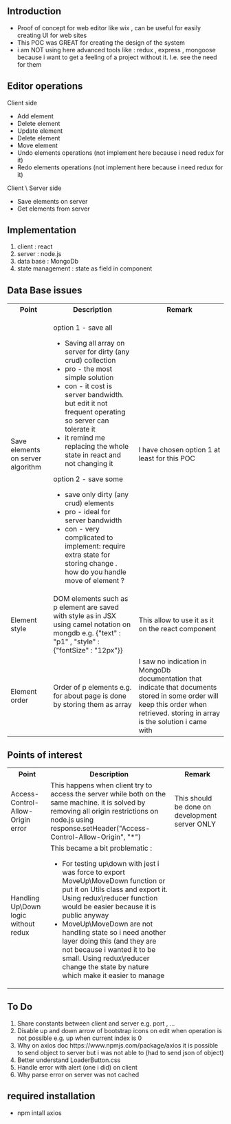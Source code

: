 <h2>Introduction</h2>
<ul>
<li>Proof of concept for web editor like wix , can be useful for easily creating UI for web sites</li>
<li>This POC was GREAT for creating the design of the system</li>
<li>i am NOT using here advanced tools like : redux , express , mongoose because i want to get a feeling of a project without it. I.e. see the need for them</li>
</ul>

<h2>Editor operations</h2>
Client side
<ul>
<li>Add element</li>
<li>Delete element</li>
<li>Update element</li>
<li>Delete element</li>
<li>Move element</li>
<li>Undo elements operations (not implement here because i need redux for it)</li>
<li>Redo elements operations (not implement here because i need redux for it)</li>
</ul>

Client \ Server side
<ul>
<li>Save elements on server</li>
<li>Get elements from server</li>
</ul>



<h2>Implementation</h2>
<ol>
<li>client : react</li>
<li>server : node.js </li>
<li>data base : MongoDb</li>
<li>state management : state as field in component</li>
</ol>


<h2>Data Base issues</h2>
<table>
  <tr>
    <th>Point</th>
    <th>Description</th>
    <th>Remark</th>
  </tr>
  <tr>
    <td>Save elements on server algorithm</td>
    <td>
<p>option 1 - save all</p>
<ul>
<li>Saving all array on server for dirty (any crud) collection</li>
<li>pro - the most simple solution</li>
<li>con - it cost is server bandwidth. but edit it not frequent operating so server can tolerate it</li>
<li> it remind me replacing the whole state in react and not changing it</li>
</ul>
<p>option 2 - save some</p>
<ul>
<li>save only dirty (any crud) elements</li>
<li>pro - ideal for server bandwidth</li>
<li>con - very complicated to implement: require extra state for storing change . how do you handle move of element ?</li>
</ul>
</td>
<td>I have chosen option 1 at least for this POC</td>
  </tr>
  <tr>
    <td>Element style</td>
    <td>DOM elements such as p element are saved with style as in JSX using camel notation on mongdb e.g. {"text" : "p1" , "style" : {"fontSize" : "12px"}}</td>
<td>This allow to use it as it on the react component</td>
  </tr>
 <tr>
    <td>Element order</td>
    <td>Order of p elements e.g. for about page is done by storing them as array</td>
<td>I saw no indication in MongoDb documentation that indicate that documents stored in some order will keep this order when retrieved. storing in array is the solution i came with</td>
  </tr>
</table>



<h2>Points of interest</h2>
<table>
  <tr>
    <th>Point</th>
    <th>Description</th>
    <th>Remark</th>
  </tr>
  <tr>
<tr>
    <td>Access-Control-Allow-Origin error</td>
    <td>This happens when client try to access the server while both on the same machine. it is solved by removing all origin restrictions on node.js using response.setHeader("Access-Control-Allow-Origin", "*")</td>
<td>This should be done on development server ONLY</td>
  </tr>
<tr>
    <td>Handling Up\Down logic without redux</td>
    <td>This became a bit problematic :
<ul>
<li>For testing up\down with jest i was force to export MoveUp\MoveDown function or put  it on Utils class and export it. Using redux\reducer function would be easier because it is public anyway</li>
<li>MoveUp\MoveDown are not handling state so i need another layer doing this (and they are not because i wanted it to be small. Using redux\reducer change the state by nature which make it easier to manage</li>
</ul>
</td>
<td></td>
  </tr>
</table>

<h2>To Do</h2>
<ol>
<li>Share constants between client and server e.g. port , ...</li>
<li>Disable up and down arrow of bootstrap icons on edit when operation is not possible e.g. up when current index is 0</li>
<li>Why on axios doc https://www.npmjs.com/package/axios it is possible to send object to server but i was not able to (had to send json of object)</li>
<li>Better understand LoaderButton.css</li>
<li>Handle error with alert (one i did) on client</li>
<li>Why parse error on server was not cached </li>
</ol>

<h2>required installation</h2>
<ul>
<li>npm intall axios</li>
</ul>
